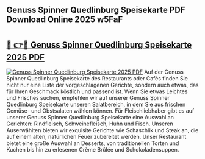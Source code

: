 ## Genuss Spinner Quedlinburg Speisekarte PDF Download Online 2025 w5FaF

# <h2><a href="http://gcc675.nevu.top/?p=Genuss+Spinner+Quedlinburg+Speisekarte">🔗 👉🔴 Genuss Spinner Quedlinburg Speisekarte 2025 PDF</a></h2>

[![Genuss Spinner Quedlinburg Speisekarte 2025 PDF](https://i.imgur.com/dBaPXMq.png)](http://gcc675.nevu.top/?p=Genuss+Spinner+Quedlinburg+Speisekarte)
Auf der Genuss Spinner Quedlinburg Speisekarte des Restaurants oder Cafés finden Sie nicht nur eine Liste der vorgeschlagenen Gerichte, sondern auch etwas, das für Ihren Geschmack köstlich und passend ist. Wenn Sie etwas Leichtes und Frisches suchen, empfehlen wir auf unserer Genuss Spinner Quedlinburg Speisekarte unseren Salatbereich, in dem Sie aus frischen Gemüse- und Obstsalaten wählen können. Für Fleischliebhaber gibt es auf unserer Genuss Spinner Quedlinburg Speisekarte eine Auswahl an Gerichten: Rindfleisch, Schweinefleisch, Huhn und Fisch. Unseren Auserwählten bieten wir exquisite Gerichte wie Schaschlik und Steak an, die auf einem alten, natürlichen Feuer zubereitet werden. Unser Restaurant bietet eine große Auswahl an Desserts, von traditionellen Torten und Kuchen bis hin zu erlesenen Crème Brûlée und Schokoladensuppen.
